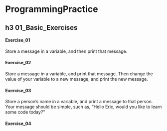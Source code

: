 # ProgrammingPractice

## h3 01_Basic_Exercises
#### Exercise_01
Store a message in a variable, and then print that message.
#### Exercise_02
Store a message in a variable, and print that message.
Then change the value of your variable to a new message, and print the new message.
#### Exercise_03
Store a person’s name in a variable, and print a message to that person. Your message should be simple, such as, “Hello Eric, 
would you like to learn some code today?”
#### Exercise_04